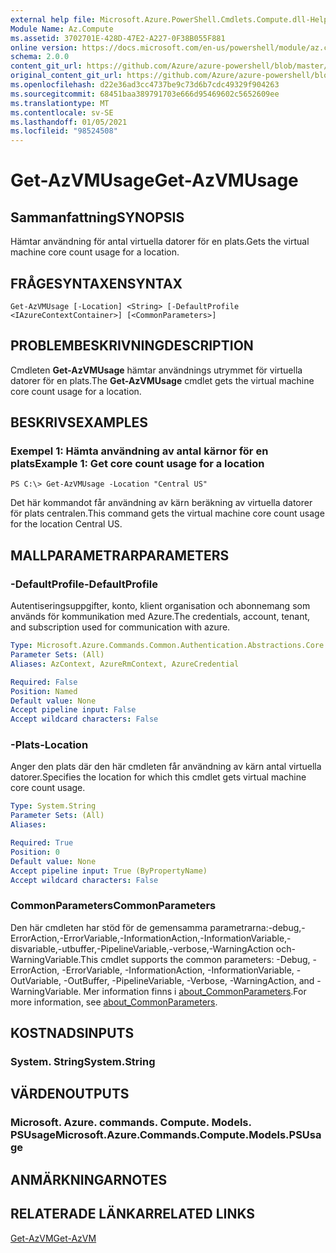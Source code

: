 ```yaml
---
external help file: Microsoft.Azure.PowerShell.Cmdlets.Compute.dll-Help.xml
Module Name: Az.Compute
ms.assetid: 3702701E-428D-47E2-A227-0F38B055F881
online version: https://docs.microsoft.com/en-us/powershell/module/az.compute/get-azvmusage
schema: 2.0.0
content_git_url: https://github.com/Azure/azure-powershell/blob/master/src/Compute/Compute/help/Get-AzVMUsage.md
original_content_git_url: https://github.com/Azure/azure-powershell/blob/master/src/Compute/Compute/help/Get-AzVMUsage.md
ms.openlocfilehash: d22e36ad3cc4737be9c73d6b7cdc49329f904263
ms.sourcegitcommit: 68451baa389791703e666d95469602c5652609ee
ms.translationtype: MT
ms.contentlocale: sv-SE
ms.lasthandoff: 01/05/2021
ms.locfileid: "98524508"
---
```

# <span data-ttu-id="7f7b4-101">Get-AzVMUsage</span><span class="sxs-lookup"><span data-stu-id="7f7b4-101">Get-AzVMUsage</span></span>

## <span data-ttu-id="7f7b4-102">Sammanfattning</span><span class="sxs-lookup"><span data-stu-id="7f7b4-102">SYNOPSIS</span></span>
<span data-ttu-id="7f7b4-103">Hämtar användning för antal virtuella datorer för en plats.</span><span class="sxs-lookup"><span data-stu-id="7f7b4-103">Gets the virtual machine core count usage for a location.</span></span>

## <span data-ttu-id="7f7b4-104">FRÅGESYNTAXEN</span><span class="sxs-lookup"><span data-stu-id="7f7b4-104">SYNTAX</span></span>

```
Get-AzVMUsage [-Location] <String> [-DefaultProfile <IAzureContextContainer>] [<CommonParameters>]
```

## <span data-ttu-id="7f7b4-105">PROBLEMBESKRIVNING</span><span class="sxs-lookup"><span data-stu-id="7f7b4-105">DESCRIPTION</span></span>
<span data-ttu-id="7f7b4-106">Cmdleten **Get-AzVMUsage** hämtar användnings utrymmet för virtuella datorer för en plats.</span><span class="sxs-lookup"><span data-stu-id="7f7b4-106">The **Get-AzVMUsage** cmdlet gets the virtual machine core count usage for a location.</span></span>

## <span data-ttu-id="7f7b4-107">BESKRIVS</span><span class="sxs-lookup"><span data-stu-id="7f7b4-107">EXAMPLES</span></span>

### <span data-ttu-id="7f7b4-108">Exempel 1: Hämta användning av antal kärnor för en plats</span><span class="sxs-lookup"><span data-stu-id="7f7b4-108">Example 1: Get core count usage for a location</span></span>
```
PS C:\> Get-AzVMUsage -Location "Central US"
```

<span data-ttu-id="7f7b4-109">Det här kommandot får användning av kärn beräkning av virtuella datorer för plats centralen.</span><span class="sxs-lookup"><span data-stu-id="7f7b4-109">This command gets the virtual machine core count usage for the location Central US.</span></span>

## <span data-ttu-id="7f7b4-110">MALLPARAMETRAR</span><span class="sxs-lookup"><span data-stu-id="7f7b4-110">PARAMETERS</span></span>

### <span data-ttu-id="7f7b4-111">-DefaultProfile</span><span class="sxs-lookup"><span data-stu-id="7f7b4-111">-DefaultProfile</span></span>
<span data-ttu-id="7f7b4-112">Autentiseringsuppgifter, konto, klient organisation och abonnemang som används för kommunikation med Azure.</span><span class="sxs-lookup"><span data-stu-id="7f7b4-112">The credentials, account, tenant, and subscription used for communication with azure.</span></span>

```yaml
Type: Microsoft.Azure.Commands.Common.Authentication.Abstractions.Core.IAzureContextContainer
Parameter Sets: (All)
Aliases: AzContext, AzureRmContext, AzureCredential

Required: False
Position: Named
Default value: None
Accept pipeline input: False
Accept wildcard characters: False
```

### <span data-ttu-id="7f7b4-113">-Plats</span><span class="sxs-lookup"><span data-stu-id="7f7b4-113">-Location</span></span>
<span data-ttu-id="7f7b4-114">Anger den plats där den här cmdleten får användning av kärn antal virtuella datorer.</span><span class="sxs-lookup"><span data-stu-id="7f7b4-114">Specifies the location for which this cmdlet gets virtual machine core count usage.</span></span>

```yaml
Type: System.String
Parameter Sets: (All)
Aliases:

Required: True
Position: 0
Default value: None
Accept pipeline input: True (ByPropertyName)
Accept wildcard characters: False
```

### <span data-ttu-id="7f7b4-115">CommonParameters</span><span class="sxs-lookup"><span data-stu-id="7f7b4-115">CommonParameters</span></span>
<span data-ttu-id="7f7b4-116">Den här cmdleten har stöd för de gemensamma parametrarna:-debug,-ErrorAction,-ErrorVariable,-InformationAction,-InformationVariable,-disvariable,-utbuffer,-PipelineVariable,-verbose,-WarningAction och-WarningVariable.</span><span class="sxs-lookup"><span data-stu-id="7f7b4-116">This cmdlet supports the common parameters: -Debug, -ErrorAction, -ErrorVariable, -InformationAction, -InformationVariable, -OutVariable, -OutBuffer, -PipelineVariable, -Verbose, -WarningAction, and -WarningVariable.</span></span> <span data-ttu-id="7f7b4-117">Mer information finns i [about_CommonParameters](http://go.microsoft.com/fwlink/?LinkID=113216).</span><span class="sxs-lookup"><span data-stu-id="7f7b4-117">For more information, see [about_CommonParameters](http://go.microsoft.com/fwlink/?LinkID=113216).</span></span>

## <span data-ttu-id="7f7b4-118">KOSTNADS</span><span class="sxs-lookup"><span data-stu-id="7f7b4-118">INPUTS</span></span>

### <span data-ttu-id="7f7b4-119">System. String</span><span class="sxs-lookup"><span data-stu-id="7f7b4-119">System.String</span></span>

## <span data-ttu-id="7f7b4-120">VÄRDEN</span><span class="sxs-lookup"><span data-stu-id="7f7b4-120">OUTPUTS</span></span>

### <span data-ttu-id="7f7b4-121">Microsoft. Azure. commands. Compute. Models. PSUsage</span><span class="sxs-lookup"><span data-stu-id="7f7b4-121">Microsoft.Azure.Commands.Compute.Models.PSUsage</span></span>

## <span data-ttu-id="7f7b4-122">ANMÄRKNINGAR</span><span class="sxs-lookup"><span data-stu-id="7f7b4-122">NOTES</span></span>

## <span data-ttu-id="7f7b4-123">RELATERADE LÄNKAR</span><span class="sxs-lookup"><span data-stu-id="7f7b4-123">RELATED LINKS</span></span>

[<span data-ttu-id="7f7b4-124">Get-AzVM</span><span class="sxs-lookup"><span data-stu-id="7f7b4-124">Get-AzVM</span></span>](./Get-AzVM.md)


